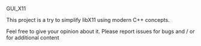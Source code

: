 GUI_X11

This project is a try to simplify libX11 using modern C++ concepts.

Feel free to give your opinion about it. Please report issues for bugs and / or for additional content